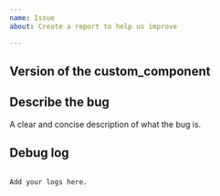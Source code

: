 ```yaml
---
name: Issue
about: Create a report to help us improve

---
```


<!-- Before you open a new issue, search through the existing issues to see if others have had the same problem.

Issues not containing the minimum requirements will be closed:

- Issues without a description (using the header is not good enough) will be closed.
- Issues without debug logging will be closed.
- Issues without configuration will be closed

-->

## Version of the custom_component
<!-- If you are not using the newest version, download and try that before opening an issue
If you are unsure about the version check the const.py file.
-->

## Describe the bug
A clear and concise description of what the bug is.


## Debug log

<!-- To enable debug logs check this https://www.home-assistant.io/components/logger/ -->

```text

Add your logs here.

```